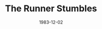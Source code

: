 ---
title: The Runner Stumbles
date: 1983-12-02
closing_date: 1983-12-17
layout: productions
featured_image:
image_caption:
image_credit:
playbill:
category:
Theatre: Theatre Jacksonville
Venue: Little Theatre
cast:
- Amos: Michael Lewis
- Father Rivard: David H. Horne, Jr.
- Erna Prindle: Claudia Lewis
- Toby Felker: Shawn Black
- Sister Rita: Ginny Chapa
- Mrs. Shandig: Cecilia Reed
- Prosecutor: Jim Ruffett
- Monsignor Nicholson: Ron Christiansen
- Louise: Jennifer Reidgreen
crew:
- Director: Ray Jensen
- Set & Lighting Design: Andrew Way
- Costume Designer: Valerie Hall
- Sound Design: Tom Young
- Technical Director: Andrew Way
- Stage Manager: Shawn O'Donnell
- Lighting Technician:
  - Mary Sasser
  - Norm Dulaney
- Sound Technician: Tom Young
- Properties Chair: Elizabeth Turner
- Properties:
  - Derek Hansel
  - Mike Lewis
  - Chris Strickland
- Set Construction:
  - Norm Dulaney
  - Mary Sasser
  - Dave Stillson
  - Tom Young
  - Pam Jackson
  - Shawn Black
  - Mike Lewis
  - Mark Thomas
orchestra:
external_links:
---